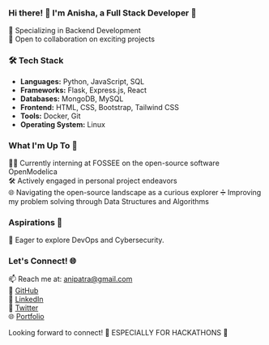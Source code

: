 ### Hi there! 👋 I'm Anisha, a Full Stack Developer 🚀

🎯 Specializing in Backend Development  
🤝 Open to collaboration on exciting projects  

### 🛠️ Tech Stack  
- **Languages:** Python, JavaScript, SQL
- **Frameworks:** Flask, Express.js, React
- **Databases:** MongoDB, MySQL
- **Frontend:** HTML, CSS, Bootstrap, Tailwind CSS
- **Tools:** Docker, Git
- **Operating System:** Linux

### What I'm Up To 🚀
👩‍💻 Currently interning at FOSSEE on the open-source software OpenModelica  
🛠️ Actively engaged in personal project endeavors  
🌐 Navigating the open-source landscape as a curious explorer
➗ Improving my problem solving through Data Structures and Algorithms 

### Aspirations 🌈
🚀 Eager to explore DevOps and Cybersecurity.

### Let's Connect! 🌐
📫 Reach me at: anipatra@gmail.com  
🔗 [GitHub](https://github.com/ap766)  
🔗 [LinkedIn](https://www.linkedin.com/in/anishapatra/)  
🔗 [Twitter](https://twitter.com/anisha_908)  
🌐 [Portfolio](anipatra.me)

Looking forward to connect! 🚀 ESPECIALLY FOR HACKATHONS 🥲
